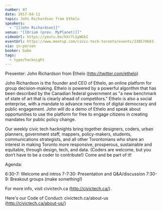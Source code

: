 ```yaml
---
number: 87
date: 2017-04-11
topic: John Richardson from Ethelo
speakers:
  - "[[John Richardson]]"
venue: "[[Orium (prev. MyPlanet)]]"
videoUrl: https://youtu.be/hXr7LSyWGkI
eventUrl: https://www.meetup.com/civic-tech-toronto/events/238574683
via: in-person
booker: Gabe
tags:
  - type/hacknight
---
```


Presenter: John Richardson from Ethelo (http://twitter.com/ethelo)

John Richardson is the founder and CEO of Ethelo, an online platform for group decision-making. Ethelo is powered by a powerful algorithm that has been described by the Canadian federal government as "a new benchmark of state of art that is clearly ahead of competitors." Ethelo is also a social enterprise, with a mandate to advance new forms of digital democracy and public engagement. John will do a demo of Ethelo and speak about opportunities to use the platform for free to engage citizens in creating mandates for public policy change.

Our weekly civic tech hacknights bring together designers, coders, urban planners, government staff, mappers, policy-makers, students, communications strategists, and all other Torontonians who share an interest in making Toronto more responsive, prosperous, sustainable and equitable, through design, tech, and data. (Coders are welcome, but you don’t have to be a coder to contribute!) Come and be part of it!

Agenda:

6:30-7: Welcome and intros
7-7:30: Presentation and Q&A/discussion
7:30-9: Breakout groups (make something!)

For more info, visit civictech.ca (http://civictech.ca/).

Here's our Code of Conduct: civictech.ca/about-us (http://civictech.ca/about-us/)